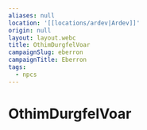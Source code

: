 ```yaml
---
aliases: null
location: '[[locations/ardev|Ardev]]'
origin: null
layout: layout.webc
title: OthimDurgfelVoar
campaignSlug: eberron
campaignTitle: Eberron
tags:
  - npcs
---
```

# OthimDurgfelVoar
